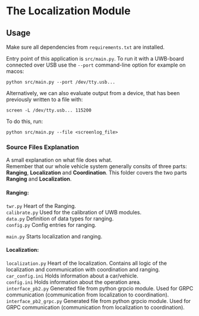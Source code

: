 # The Localization Module

## Usage

Make sure all dependencies from `requirements.txt` are installed.

Entry point of this application is `src/main.py`. To run it with a UWB-board connected over USB use the `--port` command-line option for example on macos:
```
python src/main.py --port /dev/tty.usb...
```
Alternatively, we can also evaluate output from a device, that has been previously written to a file with:
```
screen -L /dev/tty.usb... 115200
```
To do this, run:
```
python src/main.py --file <screenlog_file>
```

### Source Files Explanation
A small explanation on what file does what.  
Remember that our whole vehicle system generally consits of three parts: **Ranging**, **Localization** and **Coordination**.
This folder covers the two parts **Ranging** and **Localization**.

#### Ranging:
```twr.py``` Heart of the Ranging.  
```calibrate.py``` Used for the calibration of UWB modules.  
```data.py``` Definition of data types for ranging.  
```config.py``` Config entries for ranging.  

```main.py``` Starts localization and ranging.  

#### Localization:  
```localization.py``` Heart of the localization. Contains all logic of the localization and communication with coordination and ranging.
```car_config.ini``` Holds information about a car/vehicle.  
```config.ini```  Holds information about the operation area.  
```interface_pb2.py``` Generated file from python grpcio module. Used for GRPC communication (communication from localization to coordination).
```interface_pb2_grpc.py``` Generated file from python grpcio module. Used for GRPC communication (communication from localization to coordination).
